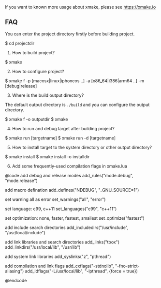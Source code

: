 
If you want to known more usage about xmake, please see https://xmake.io

## FAQ

You can enter the project directory firstly before building project.

  $ cd projectdir

1. How to build project?

  $ xmake

2. How to configure project?

  $ xmake f -p [macosx|linux|iphoneos ..] -a [x86_64|i386|arm64 ..] -m [debug|release]

3. Where is the build output directory?

  The default output directory is `./build` and you can configure the output directory.

  $ xmake f -o outputdir
  $ xmake

4. How to run and debug target after building project?

  $ xmake run [targetname]
  $ xmake run -d [targetname]

5. How to install target to the system directory or other output directory?

  $ xmake install
  $ xmake install -o installdir

6. Add some frequently-used compilation flags in xmake.lua

@code
   add debug and release modes
   add_rules("mode.debug", "mode.release")

   add macro defination
   add_defines("NDEBUG", "_GNU_SOURCE=1")

   set warning all as error
   set_warnings("all", "error")

   set language: c99, c++11
   set_languages("c99", "c++11")

   set optimization: none, faster, fastest, smallest
   set_optimize("fastest")

   add include search directories
   add_includedirs("/usr/include", "/usr/local/include")

   add link libraries and search directories
   add_links("tbox")
   add_linkdirs("/usr/local/lib", "/usr/lib")

   add system link libraries
   add_syslinks("z", "pthread")

   add compilation and link flags
   add_cxflags("-stdnolib", "-fno-strict-aliasing")
   add_ldflags("-L/usr/local/lib", "-lpthread", {force = true})

@endcode